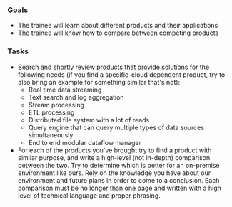 ### Goals
 - The trainee will learn about different products and their applications
 - The trainee will know how to compare between competing products

### Tasks
- Search and shortly review products that provide solutions for the following needs (if you find a specific-cloud dependent product, try to also bring an example for something similar that's not):
  - Real time data streaming
  - Text search and log aggregation
  - Stream processing
  - ETL processing
  - Distributed file system with a lot of reads
  - Query engine that can query multiple types of data sources simultaneously
  - End to end modular dataflow manager
- For each of the products you've brought try to find a product with similar purpose, and write a high-level (not in-depth) comparison between the two. 
  Try to determine which is better for an on-premise environment like ours. 
  Rely on the knowledge you have about our environment and future plans in order to come to a conclusion.
  Each comparison must be no longer than one page and written with a high level of technical language and proper phrasing.

